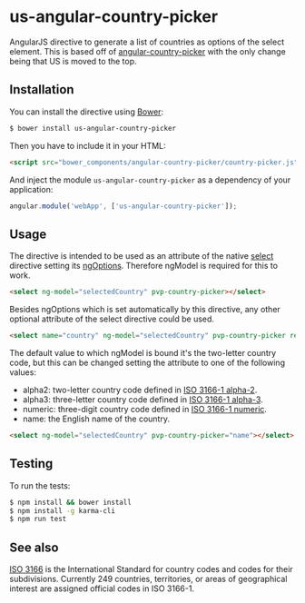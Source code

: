 # us-angular-country-picker

AngularJS directive to generate a list of countries as options of the select element. This is based off of [angular-country-picker](https://github.com/Puigcerber/angular-country-picker) with the only change being that US is moved to the top.

## Installation

You can install the directive using [Bower](http://bower.io/):

```bash
$ bower install us-angular-country-picker
```

Then you have to include it in your HTML:

```html
<script src="bower_components/angular-country-picker/country-picker.js"></script>
```

And inject the module `us-angular-country-picker` as a dependency of your application:

```js
angular.module('webApp', ['us-angular-country-picker']);
```

## Usage

The directive is intended to be used as an attribute of the native [select](https://docs.angularjs.org/api/ng/directive/select)
 directive setting its [ngOptions](https://docs.angularjs.org/api/ng/directive/ngOptions).
 Therefore ngModel is required for this to work.

```html
<select ng-model="selectedCountry" pvp-country-picker></select>
```

Besides ngOptions which is set automatically by this directive, any other optional attribute of the select directive could be used.

```html
<select name="country" ng-model="selectedCountry" pvp-country-picker required></select>
```

The default value to which ngModel is bound it's the two-letter country code, but this can be changed setting the
attribute to one of the following values:

* alpha2: two-letter country code defined in [ISO 3166-1 alpha-2](https://en.wikipedia.org/wiki/ISO_3166-1_alpha-2).
* alpha3: three-letter country code defined in [ISO 3166-1 alpha-3](https://en.wikipedia.org/wiki/ISO_3166-1_alpha-3).
* numeric: three-digit country code defined in [ISO 3166-1 numeric](https://en.wikipedia.org/wiki/ISO_3166-1_numeric).
* name: the English name of the country.

```html
<select ng-model="selectedCountry" pvp-country-picker="name"></select>
```

## Testing

To run the tests:

```bash
$ npm install && bower install
$ npm install -g karma-cli
$ npm run test
```

## See also

[ISO 3166](http://www.iso.org/iso/country_codes.htm) is the International Standard for country codes and codes for their subdivisions.
Currently 249 countries, territories, or areas of geographical interest are assigned official codes in ISO 3166-1.